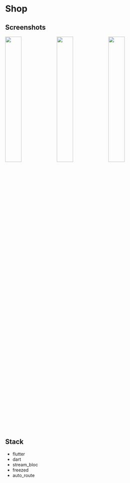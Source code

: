 # Shop

## Screenshots

<p align="left" width="100%">
    <img src="https://user-images.githubusercontent.com/80569772/208469437-292222dd-0ea3-4706-89bf-d0989b28a063.png" width="32%"/>
    <img src="https://user-images.githubusercontent.com/80569772/208469492-57b27a8b-28b5-425d-a01c-329240e8c5df.png" width="32%"/>
    <img src="https://user-images.githubusercontent.com/80569772/208469513-bafd991a-6155-414a-b6e9-9d1cf4bff890.png" width="32%"/>
</p>

## Stack

- flutter
- dart
- stream_bloc
- freezed
- auto_route
